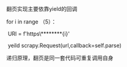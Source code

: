 翻页实现主要依靠yield的回调

for i in range （5）：

​	URl = f'https\\********{i}'

​	yeild scrapy.Request(url,callback=self.parse)

递归原理，翻页是同一套代码可重复调用自身

